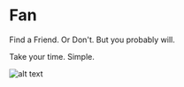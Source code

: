 # Fan

Find a Friend.  Or Don't.  But you probably will.

Take your time.  Simple.

![alt text](https://github.com/rasianart/FriendFinder/blob/master/app/public/images/FAN.png)




